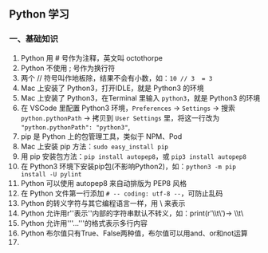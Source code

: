 ## Python 学习

### 一、基础知识
1. Python 用 # 号作为注释，英文叫 octothorpe
2. Python 不使用 ; 号作为换行符
3. 两个 // 符号叫作地板除，结果不会有小数，如：`10 // 3  = 3`
4. Mac 上安装了 Python3，打开IDLE，就是 Python3 的环境
5. Mac 上安装了 Python3，在Terminal 里输入 `python3`，就是 Python3 的环境
6. 在 VSCode 里配置 Python3 环境，`Preferences` -> `Settings` -> 搜索 `python.pythonPath` -> 拷贝到 `User Settings` 里，将这一行改为 `"python.pythonPath": "python3"`,
7. pip 是 Python 上的包管理工具，类似于 NPM、Pod
8. Mac 上安装 pip 方法：`sudo easy_install pip`
9. 用 pip 安装包方法：`pip install autopep8`，或 `pip3 install autopep8`
10. 在 Python3 环境下安装pip包(不影响Python2)，如：`python3 -m pip install -U pylint`
11. Python 可以使用 autopep8 来自动排版为 PEP8 风格
12. 在 Python 文件第一行添加 `# -- coding: utf-8 --`，可防止乱码
13. Python 的转义字符与其它编程语言一样，用 \ 来表示
14. Python 允许用r''表示''内部的字符串默认不转义，如：print(r'\\\t\\')-> \\\t\\ 
15. Python 允许用'''...'''的格式表示多行内容
16. Python 布尔值只有True、False两种值，布尔值可以用and、or和not运算
17. 

